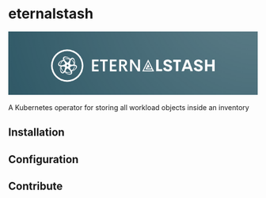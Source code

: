 # eternalstash

![logo](docs/eternalstash-logo-wide.png)

A Kubernetes operator for storing all workload objects inside an inventory

## Installation

## Configuration

## Contribute

